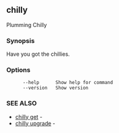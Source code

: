 ## chilly

Plumming Chilly

### Synopsis

Have you got the chillies.

### Options

```
      --help      Show help for command
      --version   Show version
```

### SEE ALSO

* [chilly get](chilly_get.md)	 - 
* [chilly upgrade](chilly_upgrade.md)	 - 

